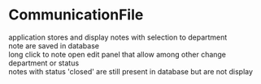 # CommunicationFile

application stores and display notes with selection to department\
note are saved in database\
long click to note open edit panel that allow among other change department or status\
notes with status 'closed' are still present in database but are not display
